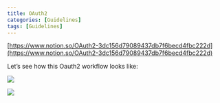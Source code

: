 ```yaml
---
title: OAuth2
categories: [Guidelines]
tags: [Guidelines]
---
```


[https://www.notion.so/OAuth2-3dc156d79089437db7f6becd4fbc222d](https://www.notion.so/OAuth2-3dc156d79089437db7f6becd4fbc222d)


Let’s see how this Oauth2 workflow looks like:


![](https://prod-files-secure.s3.us-west-2.amazonaws.com/9960fb2a-b75e-4bea-a8f9-b00925db1215/3bce41e0-99e8-4ebd-9701-e2bc9cbb79a2/Untitled.png?X-Amz-Algorithm=AWS4-HMAC-SHA256&X-Amz-Content-Sha256=UNSIGNED-PAYLOAD&X-Amz-Credential=ASIAZI2LB466V76WV6GN%2F20250327%2Fus-west-2%2Fs3%2Faws4_request&X-Amz-Date=20250327T202314Z&X-Amz-Expires=3600&X-Amz-Security-Token=IQoJb3JpZ2luX2VjEOT%2F%2F%2F%2F%2F%2F%2F%2F%2F%2FwEaCXVzLXdlc3QtMiJGMEQCIDz%2BdrVFT710zs3kwBMToll%2ByGjveXBpJ3MU4tkA8T7IAiBuYPYDrW5KA3twfvL5InRA8lb9qXZ9nepmE7v4S5a7oSr%2FAwhNEAAaDDYzNzQyMzE4MzgwNSIM2QjYf1XSSRlvzs%2F4KtwDlvgfyGESesDBa3%2FOTYsHBYmIjaSb56obGqLpb5UxIq%2B9uJtH5hlIeMeu6aK2zcM%2FPjYkaBXLZyuyViPBj5eg3gNLLd13xj7clgwVIEaw3zBAbYTAP9zR%2B7ZYYPpe7dfN55eYo8ehzBULpNMyIZtTrrqyFAJjmYH5Hd%2BBQPDg2RcFZNzmUt911RxDUpgqlEots7KHAK8LUMj%2FJaqHyzOxmimGHZubRhLTiBXilcZrsrAX3QQA3nbhBCVwwefJ9aC1nxIpoRLJzxotqFY4YJM49t0L8%2FE2nLHFeryPJHfBC7fR0IswkgZ%2F%2FDV%2FGG3B0FCMTu6%2FJsfNKIKxJbq%2BYY5YlnAXSTJQWYfY0%2BK%2BQHJAyqXCV5A8IAdW4HrT6jbmsIqVzpgxB9myCKcD2MbZ5qXpUEQQPl%2Fjpf87ikskkgFPOxp%2FNUb49Y5VxbzurrySb98kxrcQjh2XgcHfLZ99G%2Fzd65Ek6ecxPc9Vr5Wo8FObr6khsNRimC7eQlNbbDQnEkBEakOUG4IRaUC1EQO5E6aoiqSWBpiz5D%2B1ubGNK0NjM82rcxsPksbN%2FmX68vYasiw6CgD1Y44mX%2F6DfL6pYwR35Bs6vXCP2zu8dUPULU7k7%2Be%2FZ4b5Wca48AQ82MUw19yWvwY6pgHNuUuttcBVO2Poj0wdDH3DmWakiTTQXl2HvNYOsOCUPhGLI0%2BVkocyzIM9g8%2B2hZdnfmfXQ3JEYIvu%2Bsuj2cR8KBhgZqEtYd2jZPZRsepWJjhVUlX%2B2XqQ5R7jKX5Y%2FE2by6ROxAIhIEgRPcRsbHtRFUPkpiQ32USawi8OoANbohh6THvUexCicyG3eZUjDORMhXprkixY9ezwvB6q%2BrkrnzH4yuRX&X-Amz-Signature=7c94fa72b14a5091c07c4dd86966c056af42557c3e540645b9b79727db850a4c&X-Amz-SignedHeaders=host&x-id=GetObject)


![](https://prod-files-secure.s3.us-west-2.amazonaws.com/9960fb2a-b75e-4bea-a8f9-b00925db1215/27d32b66-de43-41de-80f7-7edb81d1190f/Untitled.png?X-Amz-Algorithm=AWS4-HMAC-SHA256&X-Amz-Content-Sha256=UNSIGNED-PAYLOAD&X-Amz-Credential=ASIAZI2LB466V76WV6GN%2F20250327%2Fus-west-2%2Fs3%2Faws4_request&X-Amz-Date=20250327T202314Z&X-Amz-Expires=3600&X-Amz-Security-Token=IQoJb3JpZ2luX2VjEOT%2F%2F%2F%2F%2F%2F%2F%2F%2F%2FwEaCXVzLXdlc3QtMiJGMEQCIDz%2BdrVFT710zs3kwBMToll%2ByGjveXBpJ3MU4tkA8T7IAiBuYPYDrW5KA3twfvL5InRA8lb9qXZ9nepmE7v4S5a7oSr%2FAwhNEAAaDDYzNzQyMzE4MzgwNSIM2QjYf1XSSRlvzs%2F4KtwDlvgfyGESesDBa3%2FOTYsHBYmIjaSb56obGqLpb5UxIq%2B9uJtH5hlIeMeu6aK2zcM%2FPjYkaBXLZyuyViPBj5eg3gNLLd13xj7clgwVIEaw3zBAbYTAP9zR%2B7ZYYPpe7dfN55eYo8ehzBULpNMyIZtTrrqyFAJjmYH5Hd%2BBQPDg2RcFZNzmUt911RxDUpgqlEots7KHAK8LUMj%2FJaqHyzOxmimGHZubRhLTiBXilcZrsrAX3QQA3nbhBCVwwefJ9aC1nxIpoRLJzxotqFY4YJM49t0L8%2FE2nLHFeryPJHfBC7fR0IswkgZ%2F%2FDV%2FGG3B0FCMTu6%2FJsfNKIKxJbq%2BYY5YlnAXSTJQWYfY0%2BK%2BQHJAyqXCV5A8IAdW4HrT6jbmsIqVzpgxB9myCKcD2MbZ5qXpUEQQPl%2Fjpf87ikskkgFPOxp%2FNUb49Y5VxbzurrySb98kxrcQjh2XgcHfLZ99G%2Fzd65Ek6ecxPc9Vr5Wo8FObr6khsNRimC7eQlNbbDQnEkBEakOUG4IRaUC1EQO5E6aoiqSWBpiz5D%2B1ubGNK0NjM82rcxsPksbN%2FmX68vYasiw6CgD1Y44mX%2F6DfL6pYwR35Bs6vXCP2zu8dUPULU7k7%2Be%2FZ4b5Wca48AQ82MUw19yWvwY6pgHNuUuttcBVO2Poj0wdDH3DmWakiTTQXl2HvNYOsOCUPhGLI0%2BVkocyzIM9g8%2B2hZdnfmfXQ3JEYIvu%2Bsuj2cR8KBhgZqEtYd2jZPZRsepWJjhVUlX%2B2XqQ5R7jKX5Y%2FE2by6ROxAIhIEgRPcRsbHtRFUPkpiQ32USawi8OoANbohh6THvUexCicyG3eZUjDORMhXprkixY9ezwvB6q%2BrkrnzH4yuRX&X-Amz-Signature=3eac73e9f243020c51f8232a7c009f4e64efcfe0d1ec1b90e6b8160c12106519&X-Amz-SignedHeaders=host&x-id=GetObject)

